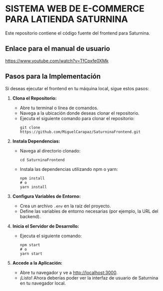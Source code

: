 # SISTEMA WEB DE E-COMMERCE PARA LATIENDA SATURNINA

Este repositorio contiene el código fuente del frontend para Saturnina.

## Enlace para el manual de usuario
https://www.youtube.com/watch?v=TfCpxfe0XMk

## Pasos para la Implementación

Si deseas ejecutar el frontend en tu máquina local, sigue estos pasos:

1. **Clona el Repositorio:**
   - Abre tu terminal o línea de comandos.
   - Navega a la ubicación donde deseas clonar el repositorio.
   - Ejecuta el siguiente comando para clonar el repositorio:
     ```
     git clone https://github.com/MiguelCarapaz/SaturninaFrontend.git
     ```

2. **Instala Dependencias:**
   - Navega al directorio clonado:
     ```
     cd SaturninaFrontend
     ```
   - Instala las dependencias utilizando npm o yarn:
     ```
     npm install
     # o
     yarn install
     ```

3. **Configura Variables de Entorno:**
   - Crea un archivo `.env` en la raíz del proyecto.
   - Define las variables de entorno necesarias (por ejemplo, la URL del backend).

4. **Inicia el Servidor de Desarrollo:**
   - Ejecuta el siguiente comando:
     ```
     npm start
     # o
     yarn start
     ```

5. **Accede a la Aplicación:**
   - Abre tu navegador y ve a [http://localhost:3000](http://localhost:3000).
   - ¡Listo! Ahora deberías poder ver la interfaz de usuario de Saturnina en tu navegador local.
